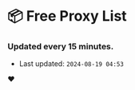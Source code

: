 # :package: Free Proxy List
### Updated every 15 minutes.

- Last updated: `2024-08-19 04:53`

:heart:
